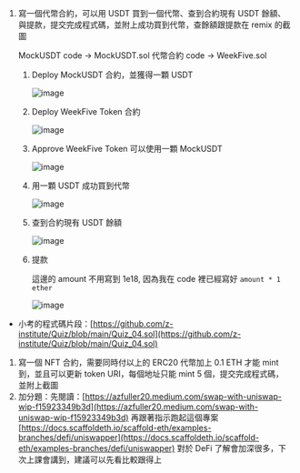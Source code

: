 1. 寫一個代幣合約，可以用 USDT 買到一個代幣、查到合約現有 USDT 餘額、與提款，提交完成程式碼，並附上成功買到代幣，查餘額跟提款在 remix 的截圖

    MockUSDT code -> MockUSDT.sol
    代幣合約 code -> WeekFive.sol

    1. Deploy MockUSDT 合約，並獲得一顆 USDT
    
        ![image](https://user-images.githubusercontent.com/50972884/232860991-4e2922eb-ba21-4270-af44-20509da33149.png)
        
    2. Deploy WeekFive Token 合約
    
        ![image](https://user-images.githubusercontent.com/50972884/232862478-cc73b999-299f-4776-ac29-aabbfc060308.png)
    
    3. Approve WeekFive Token 可以使用一顆 MockUSDT
        
        ![image](https://user-images.githubusercontent.com/50972884/232862400-af1d22f2-d90d-4ee9-b97c-aa3ece326310.png)
        
    1. 用一顆 USDT 成功買到代幣 
        
        ![image](https://user-images.githubusercontent.com/50972884/232862563-8c478109-c108-4137-9d03-ecf4a49432b0.png)
        
    2. 查到合約現有 USDT 餘額
    
        ![image](https://user-images.githubusercontent.com/50972884/232862631-bcd1389e-3cd2-45e1-b506-121a069915fc.png)
    
    3. 提款
    
        這邊的 amount 不用寫到 1e18, 因為我在 code 裡已經寫好 `amount * 1 ether`
        
        ![image](https://user-images.githubusercontent.com/50972884/232862887-8a485327-5392-481f-92ed-4c5095f2cf08.png)


- 小考的程式碼片段：[https://github.com/z-institute/Quiz/blob/main/Quiz_04.sol](https://github.com/z-institute/Quiz/blob/main/Quiz_04.sol)
1. 寫一個 NFT 合約，需要同時付以上的 ERC20 代幣加上 0.1 ETH 才能 mint 到，並且可以更新 token URI，每個地址只能 mint 5 個，提交完成程式碼，並附上截圖
2. 加分題：先閱讀：[https://azfuller20.medium.com/swap-with-uniswap-wip-f15923349b3d](https://azfuller20.medium.com/swap-with-uniswap-wip-f15923349b3d) 再跟著指示跑起這個專案 [https://docs.scaffoldeth.io/scaffold-eth/examples-branches/defi/uniswapper](https://docs.scaffoldeth.io/scaffold-eth/examples-branches/defi/uniswapper) 對於 DeFi 了解會加深很多，下次上課會講到，建議可以先看比較跟得上
